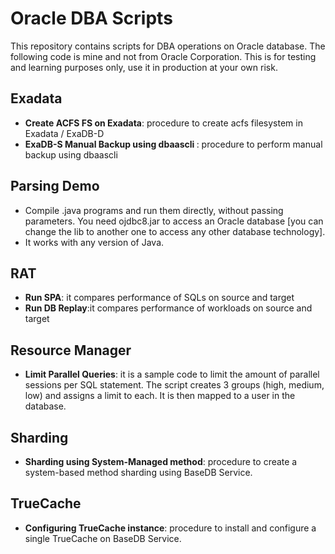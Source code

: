 # Oracle DBA Scripts

This repository contains scripts for DBA operations on Oracle database. The following code is mine and not from Oracle Corporation. This is for testing and learning purposes only, use it in production at your own risk.


## Exadata
- <B>Create ACFS FS on Exadata</B>: procedure to create acfs filesystem in Exadata / ExaDB-D
- <B>ExaDB-S Manual Backup using dbaascli </B>: procedure to perform manual backup using dbaascli

## Parsing Demo
- Compile .java programs and run them directly, without passing parameters. You need ojdbc8.jar to access an Oracle database [you can change the lib to another one to access any other database technology].
- It works with any version of Java.

## RAT
- <B>Run SPA</B>: it compares performance of SQLs on source and target
- <B>Run DB Replay</B>:it compares performance of workloads on source and target

## Resource Manager
- <B>Limit Parallel Queries</B>: it is a sample code to limit the amount of parallel sessions per SQL statement. The script creates 3 groups (high, medium, low) and assigns a limit to each. It is then mapped to a user in the database.

## Sharding
- <B>Sharding using System-Managed method</B>: procedure to create a system-based method sharding using BaseDB Service.

## TrueCache
- <B>Configuring TrueCache instance</B>: procedure to install and configure a single TrueCache on BaseDB Service.



